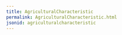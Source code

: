 ```yaml
---
title: AgriculturalCharacteristic
permalink: AgriculturalCharacteristic.html
jsonid: agriculturalcharacteristic
---
```

